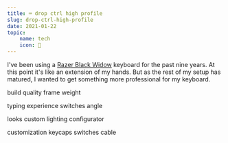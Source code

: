 ```yaml
---
title: ⌨️ drop ctrl high profile
slug: drop-ctrl-high-profile
date: 2021-01-22
topic:
    name: tech
    icon: 🔌
---
```


I've been using a [Razer Black Widow][black-widow] keyboard for the past nine years. At this point it's like an extension of my hands. But as the rest of my setup has matured, I wanted to get something more professional for my keyboard.

build quality
frame
weight

typing experience
switches
angle

looks
custom lighting
configurator

customization
keycaps
switches
cable

[black-widow]: https://www.razer.com/gaming-keyboards/Razer-BlackWidow/RZ03-02860100-R3M1
[ctrl]: https://drop.com/buy/drop-ctrl-high-profile-mechanical-keyboard
[keycaps]: https://drop.com/buy/drop-mito-gmk-pixel-custom-keycap-set
